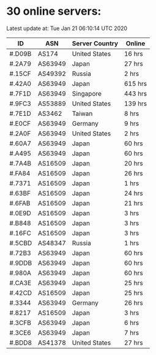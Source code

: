 # 30 online servers:

Latest update at: Tue Jan 21 06:10:14 UTC 2020

| ID | ASN | Server Country | Online |
| -- | --- | -------------- | ------ |
| #.D09B | AS174 | United States | 16 hrs |
| #.2A79 | AS63949 | Japan | 27 hrs |
| #.15CF | AS49392 | Russia | 2 hrs |
| #.42A0 | AS63949 | Japan | 615 hrs |
| #.7F1D | AS63949 | Singapore | 443 hrs |
| #.9FC3 | AS53889 | United States | 139 hrs |
| #.7E1D | AS3462 | Taiwan | 8 hrs |
| #.E0CF | AS63949 | Germany | 9 hrs |
| #.2A0F | AS63949 | United States | 2 hrs |
| #.60A7 | AS63949 | Japan | 60 hrs |
| #.A495 | AS63949 | Japan | 60 hrs |
| #.7A4B | AS16509 | Japan | 20 hrs |
| #.FA84 | AS16509 | Japan | 26 hrs |
| #.7371 | AS16509 | Japan | 1 hrs |
| #.63BF | AS16509 | Japan | 24 hrs |
| #.6FAB | AS16509 | Japan | 21 hrs |
| #.0E9D | AS16509 | Japan | 3 hrs |
| #.B848 | AS16509 | Japan | 3 hrs |
| #.16FC | AS16509 | Japan | 3 hrs |
| #.5CBD | AS48347 | Russia | 1 hrs |
| #.72B3 | AS63949 | Japan | 60 hrs |
| #.9DDB | AS63949 | Japan | 60 hrs |
| #.980A | AS63949 | Japan | 60 hrs |
| #.CA3E | AS63949 | Japan | 25 hrs |
| #.42CD | AS16509 | Japan | 25 hrs |
| #.3344 | AS63949 | Germany | 26 hrs |
| #.8217 | AS16509 | Japan | 3 hrs |
| #.3CFB | AS63949 | Japan | 6 hrs |
| #.3CE6 | AS63949 | Japan | 7 hrs |
| #.BDD8 | AS41378 | United States | 27 hrs |

